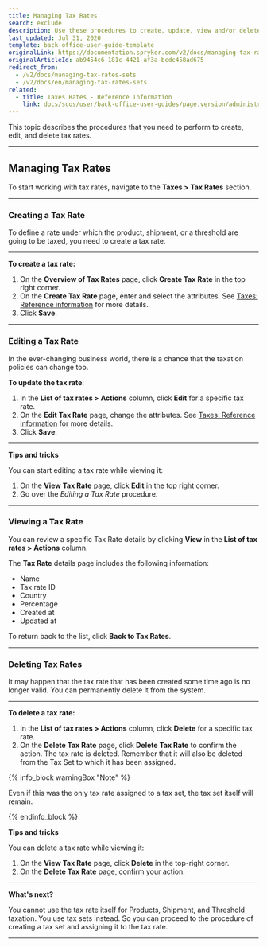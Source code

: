 ```yaml
---
title: Managing Tax Rates
search: exclude
description: Use these procedures to create, update, view and/or delete tax rates in the Back Office.
last_updated: Jul 31, 2020
template: back-office-user-guide-template
originalLink: https://documentation.spryker.com/v2/docs/managing-tax-rates-sets
originalArticleId: ab9454c6-181c-4421-af3a-bcdc458ad675
redirect_from:
  - /v2/docs/managing-tax-rates-sets
  - /v2/docs/en/managing-tax-rates-sets
related:
  - title: Taxes Rates - Reference Information
    link: docs/scos/user/back-office-user-guides/page.version/administration/tax-rates/references/tax-rates-reference-information.html
---
```


This topic describes the procedures that you need to perform to create, edit, and delete tax rates.
***
## Managing Tax Rates

To start working with tax rates, navigate to the **Taxes > Tax Rates** section.
***

### Creating a Tax Rate

To define a rate under which the product, shipment, or a threshold are going to be taxed, you need to create a tax rate.
***
**To create a tax rate:**
1. On the **Overview of Tax Rates** page, click **Create Tax Rate** in the top right corner.
2. On the **Create Tax Rate** page, enter and select the attributes. See [Taxes: Reference information](/docs/scos/user/back-office-user-guides/{{page.version}}/administration/tax-rates/references/tax-rates-reference-information.html) for more details.
3. Click **Save**.
***

### Editing a Tax Rate

In the ever-changing business world, there is a chance that the taxation policies can change too.

**To update the tax rate**:
1. In the **List of tax rates > Actions** column, click **Edit** for a specific tax rate.
2. On the **Edit Tax Rate** page, change the attributes. See [Taxes: Reference information](/docs/scos/user/back-office-user-guides/{{page.version}}/administration/tax-rates/references/tax-rates-reference-information.html) for more details.
3. Click **Save**.
***

**Tips and tricks**

You can start editing a tax rate while viewing it:
1. On the **View Tax Rate** page, click **Edit** in the top right corner.
2. Go over the _Editing a Tax Rate_ procedure.
***

### Viewing a Tax Rate

You can review a specific Tax Rate details by clicking **View** in the **List of tax rates > Actions** column.

The **Tax Rate** details page includes the following information:
* Name
* Tax rate ID
* Country
* Percentage
* Created at
* Updated at

To return back to the list, click **Back to Tax Rates**.
***

### Deleting Tax Rates

It may happen that the tax rate that has been created some time ago is no longer valid.
You can permanently delete it from the system.
***

**To delete a tax rate:**
1. In the **List of tax rates > Actions** column, click **Delete** for a specific tax rate.
2. On the **Delete Tax Rate** page, click **Delete Tax Rate** to confirm the action.
The tax rate is deleted. Remember that it will also be deleted from the Tax Set to which it has been assigned.
  
  {% info_block warningBox "Note" %}

  Even if this was the only tax rate assigned to a tax set, the tax set itself will remain.
  
  {% endinfo_block %}


**Tips and tricks**

You can delete a tax rate while viewing it:
1. On the **View Tax Rate** page, click **Delete** in the top-right corner.
2. On the **Delete Tax Rate** page, confirm your action.
***

**What's next?**

You cannot use the tax rate itself for Products, Shipment, and Threshold taxation. You use tax sets instead.
So you can proceed to the procedure of creating a tax set and assigning it to the tax rate.
***
